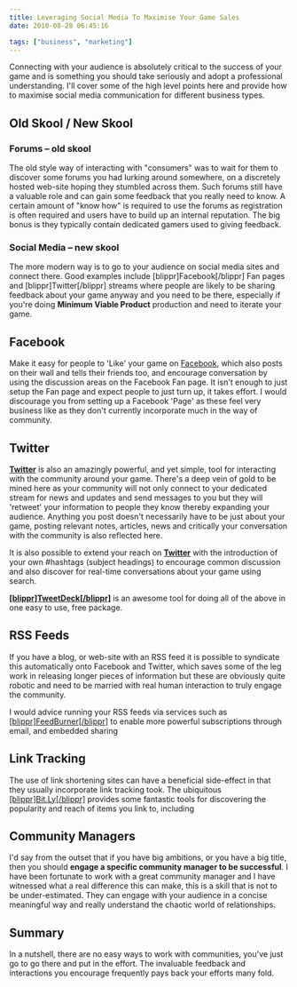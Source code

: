 ```yaml
---
title: Leveraging Social Media To Maximise Your Game Sales
date: 2010-08-28 06:45:16

tags: ["business", "marketing"]
---
```


Connecting with your audience is absolutely critical to the success of
your game and is something you should take seriously and adopt a
professional understanding. I'll cover some of the high level points
here and provide how to maximise social media communication for different business types.

<!-- more -->

## Old Skool / New Skool

### Forums – old skool

The old style way of interacting with "consumers" was to wait for them
to discover some forums you had lurking around somewhere, on a
discretely hosted web-site hoping they stumbled across them. Such forums
still have a valuable role and can gain some feedback that you really
need to know. A certain amount of "know how" is required to use the
forums as registration is often required and users have to build up an
internal reputation. The big bonus is they typically contain dedicated
gamers used to giving feedback.

### Social Media – new skool

The more modern way is to go to your audience on social media sites and
connect there. Good examples include [blippr]Facebook[/blippr] Fan pages
and [blippr]Twitter[/blippr] streams where people are likely to be
sharing feedback about your game anyway and you need to be there,
especially if you're doing **Minimum Viable Product** production and
need to iterate your game.

## Facebook

Make it easy for people to 'Like' your game on
[Facebook](http://www.facebook.com "Facebook"), which also posts on their wall and tells their friends too, and encourage conversation by using the discussion areas on the Facebook Fan page. It isn't enough to just setup the Fan page and expect people to just turn up, it takes
effort. I would discourage you from setting up a Facebook 'Page' as
these feel very business like as they don't currently incorporate much
in the way of community.

## Twitter

**[Twitter](http://twitter.com "Twitter")** is also an amazingly
powerful, and yet simple, tool for interacting with the community around
your game. There's a deep vein of gold to be mined here as your
community will not only connect to your dedicated stream for news and
updates and send messages to you but they will 'retweet' your
information to people they know thereby expanding your audience.
Anything you post doesn't necessarily have to be just about your game,
posting relevant notes, articles, news and critically your conversation
with the community is also reflected here.

It is also possible to extend your reach on
**[Twitter](http://twitter.com "Twitter")** with the introduction of your own \#hashtags (subject headings) to encourage common discussion and also discover for real-time conversations about your game using
search.

**[[blippr]TweetDeck[/blippr]](http://www.TweetDeck.com "TweetDeck")** is an awesome tool for doing all of the above in one easy to use, free
package.

## RSS Feeds

If you have a blog, or web-site with an RSS feed it is possible to
syndicate this automatically onto Facebook and Twitter, which saves some
of the leg work in releasing longer pieces of information but these are
obviously quite robotic and need to be married with real human
interaction to truly engage the community.

I would advice running your RSS feeds via services such as
[[blippr]FeedBurner[/blippr]](http://Feedburner.Google.Com "Feedburner") to enable more powerful subscriptions through email, and embedded sharing

## Link Tracking

The use of link shortening sites can have a beneficial side-effect in
that they usually incorporate link tracking took. The ubiquitous
[[blippr]Bit.Ly[/blippr]](http://bit.ly "Bit.Ly") provides some fantastic tools for discovering the popularity and reach of items you link to, including

## Community Managers

I'd say from the outset that if you have big ambitions, or you have a
big title, then you should **engage a specific community manager to be
successful**. I have been fortunate to work with a great community
manager and I have witnessed what a real difference this can make, this
is a skill that is not to be under-estimated. They can engage with your
audience in a concise meaningful way and really understand the chaotic
world of relationships.

## Summary

In a nutshell, there are no easy ways to work with communities, you've
just go to go there and put in the effort. The invaluable feedback and
interactions you encourage frequently pays back your efforts many fold.
